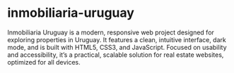 # inmobiliaria-uruguay
Inmobiliaria Uruguay is a modern, responsive web project designed for exploring properties in Uruguay. It features a clean, intuitive interface, dark mode, and is built with HTML5, CSS3, and JavaScript. Focused on usability and accessibility, it’s a practical, scalable solution for real estate websites, optimized for all devices.
